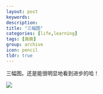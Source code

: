 ```yaml
---
layout: post
keywords: 
description: 
title: "三幅图"
categories: [life,learning]
tags: [画画]
group: archive
icon: pencil
tldr: true
---
```



三幅图。还是能很明显地看到进步的哈！

<img src="../../../../../image/post/150111-3paintings.jpg" />

